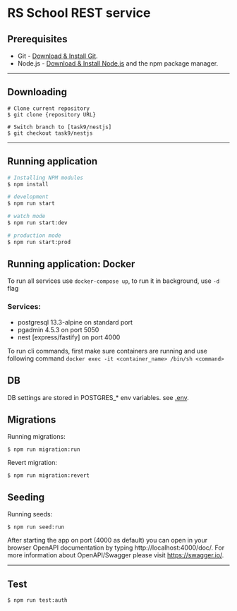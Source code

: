 
# RS School REST service

## Prerequisites

- Git - [Download & Install Git](https://git-scm.com/downloads).
- Node.js - [Download & Install Node.js](https://nodejs.org/en/download/) and the npm package manager.

---

## Downloading

```
# Clone current repository
$ git clone {repository URL}

# Switch branch to [task9/nestjs]
$ git checkout task9/nestjs
```

---

## Running application

```bash
# Installing NPM modules
$ npm install

# development
$ npm run start

# watch mode
$ npm run start:dev

# production mode
$ npm run start:prod
```

## Running application: Docker
To run all services use `docker-compose up`, to run it in background, use `-d` flag

### Services:

- postgresql 13.3-alpine on standard port
- pgadmin 4.5.3 on port 5050
- nest [express/fastify] on port 4000

To run cli commands, first make sure containers are running and use following command `docker exec -it <container_name> /bin/sh <command>`

## DB
DB settings are stored in POSTGRES_* env variables. see [.env](https://github.com/hardzeichyksiarhei/basic-nodejs-2021Q2/blob/task7/postgresql-typeorm/.env).

## Migrations
Running migrations:
```
$ npm run migration:run
```
Revert migration:
```
$ npm run migration:revert
```

## Seeding
Running seeds:
```
$ npm run seed:run
```

After starting the app on port (4000 as default) you can open in your browser OpenAPI documentation by typing http://localhost:4000/doc/. For more information about OpenAPI/Swagger please visit https://swagger.io/.

---

## Test

```bash
$ npm run test:auth
```

